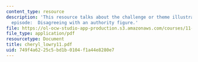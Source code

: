 ```yaml
---
content_type: resource
description: 'This resource talks about the challenge or theme illustrated by this
  episode:  Disagreeing with an authority figure.'
file: https://ol-ocw-studio-app-production.s3.amazonaws.com/courses/11-941-disaster-vulnerability-and-resilience-spring-2005/749f4a6225c5bd1b0104f1a44e8280e7_cheryl_lowry11.pdf
file_type: application/pdf
resourcetype: Document
title: cheryl_lowry11.pdf
uid: 749f4a62-25c5-bd1b-0104-f1a44e8280e7
---
```

